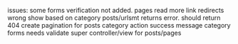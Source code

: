 issues:
some forms verification not added.
pages read more link redirects wrong
show based on category
posts/urlsmt returns error. should return 404
create pagination for posts
category action success message
category forms needs validate
super controller/view for posts/pages
